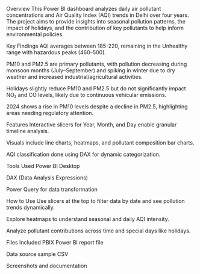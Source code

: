 Overview
This Power BI dashboard analyzes daily air pollutant concentrations and Air Quality Index (AQI) trends in Delhi over four years. The project aims to provide insights into seasonal pollution patterns, the impact of holidays, and the contribution of key pollutants to help inform environmental policies.

Key Findings
AQI averages between 185-220, remaining in the Unhealthy range with hazardous peaks (460–500).

PM10 and PM2.5 are primary pollutants, with pollution decreasing during monsoon months (July–September) and spiking in winter due to dry weather and increased industrial/agricultural activities.

Holidays slightly reduce PM10 and PM2.5 but do not significantly impact NO₂ and CO levels, likely due to continuous vehicular emissions.

2024 shows a rise in PM10 levels despite a decline in PM2.5, highlighting areas needing regulatory attention.

Features
Interactive slicers for Year, Month, and Day enable granular timeline analysis.

Visuals include line charts, heatmaps, and pollutant composition bar charts.

AQI classification done using DAX for dynamic categorization.

Tools Used
Power BI Desktop

DAX (Data Analysis Expressions)

Power Query for data transformation

How to Use
Use slicers at the top to filter data by date and see pollution trends dynamically.

Explore heatmaps to understand seasonal and daily AQI intensity.

Analyze pollutant contributions across time and special days like holidays.

Files Included
PBIX Power BI report file

Data source sample CSV

Screenshots and documentation
